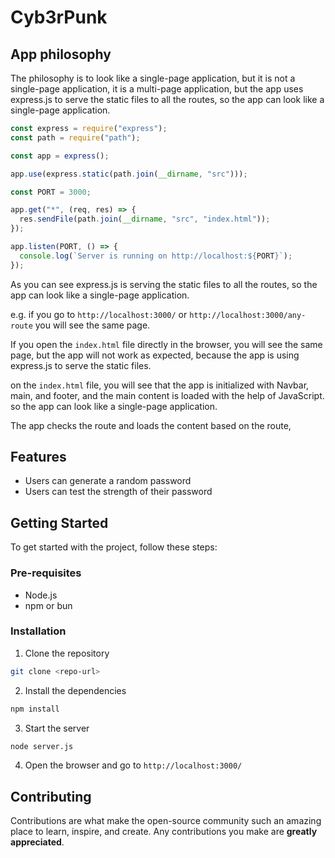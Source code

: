 # Cyb3rPunk

## App philosophy

The philosophy is to look like a single-page application, but it is not a single-page application, it is a multi-page application, but the app uses express.js to serve the static files to all the routes, so the app can look like a single-page application.

```javascript
const express = require("express");
const path = require("path");

const app = express();

app.use(express.static(path.join(__dirname, "src")));

const PORT = 3000;

app.get("*", (req, res) => {
  res.sendFile(path.join(__dirname, "src", "index.html"));
});

app.listen(PORT, () => {
  console.log(`Server is running on http://localhost:${PORT}`);
});

```

As you can see express.js is serving the static files to all the routes, so the app can look like a single-page application.

e.g. if you go to `http://localhost:3000/` or `http://localhost:3000/any-route` you will see the same page.


If you open the `index.html` file directly in the browser, you will see the same page, but the app will not work as expected, because the app is using express.js to serve the static files.


on the `index.html` file, you will see that the app is initialized with Navbar, main, and footer, and the main content is loaded with the help of JavaScript. so the app can look like a single-page application.


The app checks the route and loads the content based on the route, 

## Features

- Users can generate a random password
- Users can test the strength of their password

## Getting Started

To get started with the project, follow these steps:

### Pre-requisites

- Node.js
- npm or bun

### Installation

1. Clone the repository

```bash
git clone <repo-url>
```

2. Install the dependencies

```bash
npm install
```

3. Start the server

```bash
node server.js
```

4. Open the browser and go to `http://localhost:3000/`

## Contributing

Contributions are what make the open-source community such an amazing place to learn, inspire, and create. Any contributions you make are **greatly appreciated**.
